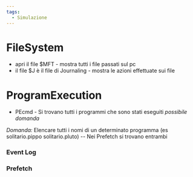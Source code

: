 ```yaml
---
tags:
  - Simulazione
---
```


# FileSystem

- apri il file $MFT - mostra tutti i file passati sul pc
- il file $J è il file di Journaling - mostra le azioni effettuate sui file

# ProgramExecution

- PEcmd - Si trovano tutti i programmi che sono stati eseguiti *possibile domanda*

*Domanda:* Elencare tutti i nomi di un determinato programma (es solitario.pippo solitario.pluto) -- Nei Prefetch si trovano entrambi


### Event Log
### Prefetch